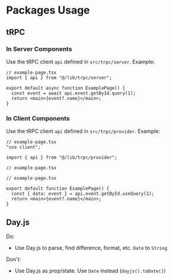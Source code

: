 # Packages Usage

## tRPC

### In Server Components

Use the tRPC client `api` defined in `src/trpc/server`. Example:

```tsx
// example-page.tsx
import { api } from "@/lib/trpc/server";

export default async function ExamplePage() {
  const event = await api.event.getById.query(1);
  return <main>{event?.name}</main>;
}
```

### In Client Components

Use the tRPC client `api` defined in `src/trpc/provider`. Example:

```tsx
// example-page.tsx
"use client";

import { api } from "@/lib/trpc/provider";

// example-page.tsx

// example-page.tsx

export default function ExamplePage() {
  const { data: event } = api.event.getById.useQuery(1);
  return <main>{event?.name}</main>;
}
```

## Day.js

Do:

- Use Day.js to parse, find difference, format, etc. `Date` to `String`

Don't:

- Use Day.js as prop/state. Use `Date` instead (`dayjs().toDate()`)
